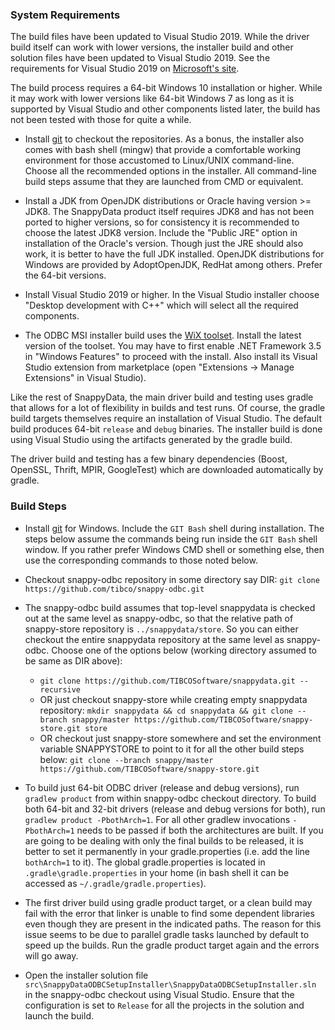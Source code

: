 ### System Requirements

The build files have been updated to Visual Studio 2019. While the driver build itself can work with lower versions, the installer build and other solution files have been updated to Visual Studio 2019. See the requirements for Visual Studio 2019 on [Microsoft's site](https://docs.microsoft.com/en-us/visualstudio/releases/2019/system-requirements).

The build process requires a 64-bit Windows 10 installation or higher. While it may work with lower versions like 64-bit Windows 7 as long as it is supported by Visual Studio and other components listed later, the build has not been tested with those for quite a while.

* Install [git](https://git-scm.com/downloads) to checkout the repositories. As a bonus, the installer also comes with bash shell (mingw) that provide a comfortable working environment for those accustomed to Linux/UNIX command-line. Choose all the recommended options in the installer. All command-line build steps assume that they are launched from CMD or equivalent.

* Install a JDK from OpenJDK distributions or Oracle having version >= JDK8. The SnappyData product itself requires JDK8 and has not been ported to higher versions, so for consistency it is recommended to choose the latest JDK8 version. Include the "Public JRE" option in installation of the Oracle's version. Though just the JRE should also work, it is better to have the full JDK installed. OpenJDK distributions for Windows are provided by AdoptOpenJDK, RedHat among others. Prefer the 64-bit versions.

* Install Visual Studio 2019 or higher. In the Visual Studio installer choose "Desktop development with C++" which will select all the required components.

* The ODBC MSI installer build uses the [WiX toolset](https://wixtoolset.org). Install the latest version of the toolset. You may have to first enable .NET Framework 3.5 in "Windows Features" to proceed with the install. Also install its Visual Studio extension from marketplace (open "Extensions -> Manage Extensions" in Visual Studio).

Like the rest of SnappyData, the main driver build and testing uses gradle that allows for a lot of flexibility in builds and test runs. Of course, the gradle build targets themselves require an installation of Visual Studio. The default build produces 64-bit `release` and `debug` binaries. The installer build is done using Visual Studio using the artifacts generated by the gradle build.

The driver build and testing has a few binary dependencies (Boost, OpenSSL, Thrift, MPIR, GoogleTest) which are downloaded automatically by gradle.


### Build Steps

* Install [git](https://git-scm.com/download/win) for Windows. Include the `GIT Bash` shell during installation. The steps below assume the commands being run inside the `GIT Bash` shell window. If you rather prefer Windows CMD shell or something else, then use the corresponding commands to those noted below.

* Checkout snappy-odbc repository in some directory say DIR: `git clone https://github.com/tibco/snappy-odbc.git`

* The snappy-odbc build assumes that top-level snappydata is checked out at the same level as snappy-odbc, so that the relative path of snappy-store repository is `../snappydata/store`. So you can either checkout the entire snappydata repository at the same level as snappy-odbc. Choose one of the options below (working directory assumed to be same as DIR above):
  - `git clone https://github.com/TIBCOSoftware/snappydata.git --recursive`
  - OR just checkout snappy-store while creating empty snappydata repository: `mkdir snappydata && cd snappydata && git clone --branch snappy/master https://github.com/TIBCOSoftware/snappy-store.git store`
  - OR checkout just snappy-store somewhere and set the environment variable SNAPPYSTORE to point to it for all the other build steps below: `git clone --branch snappy/master https://github.com/TIBCOSoftware/snappy-store.git`

* To build just 64-bit ODBC driver (release and debug versions), run `gradlew product` from within snappy-odbc checkout directory. To build both 64-bit and 32-bit drivers (release and debug versions for both), run `gradlew product -PbothArch=1`. For all other gradlew invocations `-PbothArch=1` needs to be passed if both the architectures are built. If you are going to be dealing with only the final builds to be released, it is better to set it permanently in your gradle.properties (i.e. add the line `bothArch=1` to it). The global gradle.properties is located in `.gradle\gradle.properties` in your home (in bash shell it can be accessed as `~/.gradle/gradle.properties`).

* The first driver build using gradle product target, or a clean build may fail with the error that linker is unable to find some dependent libraries even though they are present in the indicated paths. The reason for this issue seems to be due to parallel gradle tasks launched by default to speed up the builds. Run the gradle product target again and the errors will go away.

* Open the installer solution file `src\SnappyDataODBCSetupInstaller\SnappyDataODBCSetupInstaller.sln` in the snappy-odbc checkout using Visual Studio. Ensure that the configuration is set to `Release` for all the projects in the solution and launch the build.
